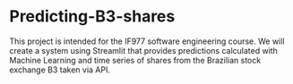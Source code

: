 # Predicting-B3-shares
This project is intended for the IF977 software engineering course. We will create a system using Streamlit that provides predictions calculated with Machine Learning and time series of shares from the Brazilian stock exchange B3 taken via API.
